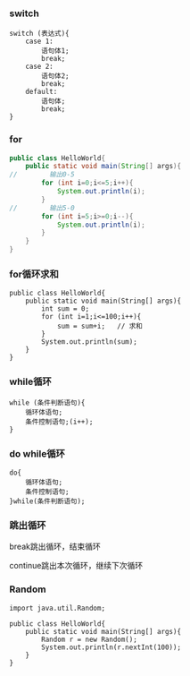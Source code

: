 ### switch

```
switch (表达式){
    case 1:
        语句体1;
        break;
    case 2:
        语句体2;
        break;
    default:
        语句体;
        break;
}
```

### for

```java
public class HelloWorld{
    public static void main(String[] args){
//        输出0-5
        for (int i=0;i<=5;i++){
            System.out.println(i);
        }
//        输出5-0
        for (int i=5;i>=0;i--){
            System.out.println(i);
        }
    }
}
```

### for循环求和

```
public class HelloWorld{
    public static void main(String[] args){
        int sum = 0;
        for (int i=1;i<=100;i++){
            sum = sum+i;   // 求和
        }
        System.out.println(sum);
    }
}
```

### while循环

```
while (条件判断语句){
    循环体语句;
    条件控制语句;(i++);
}
```

### do while循环

```
do{
    循环体语句;
    条件控制语句;
}while(条件判断语句);
```

### 跳出循环

break跳出循环，结束循环

continue跳出本次循环，继续下次循环

### Random

```
import java.util.Random;

public class HelloWorld{
    public static void main(String[] args){
        Random r = new Random();
        System.out.println(r.nextInt(100));
    }
}
```